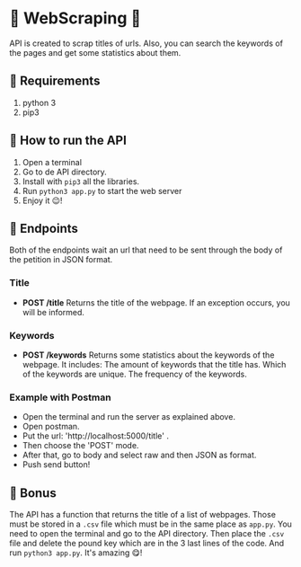 # :mag_right: WebScraping :mag_right:
   API is created to scrap titles of urls. Also, you can search the keywords of the pages and get some statistics about them. 
   
## :mag_right: Requirements

1. python 3
2. pip3 

## :mag_right: How to run the API

1. Open a terminal
2. Go to de API directory.
3. Install with `pip3` all the libraries.
3. Run `python3 app.py` to start the web server
4. Enjoy it :wink:!

## :mag_right: Endpoints 
   Both of the endpoints wait an url that need to be sent through the body of the petition
   in JSON format.
   
### Title
   - **POST /title** Returns the title of the webpage. If an exception occurs, you will be informed.

### Keywords 
   - **POST /keywords** Returns some statistics about the keywords of the webpage. 
   It includes:
      The amount of keywords that the title has.
      Which of the keywords are unique.
      The frequency of the keywords.

### Example with Postman
   - Open the terminal and run the server as explained above.
   - Open postman.
   - Put the url: 'http://localhost:5000/title' .
   - Then choose the 'POST' mode.
   - After that, go to body and select raw and then JSON as format.
   - Push send button!
 
## :mag_right: Bonus
  The API has a function that returns the title of a list of webpages. Those must be stored in a `.csv` file
  which must be in the same place as `app.py`.
  You need to open the terminal and go to the API directory. Then place the `.csv` file and delete the 
  pound key which are in the 3 last lines of the code. And run `python3 app.py`. 
  It's amazing :yum:!
